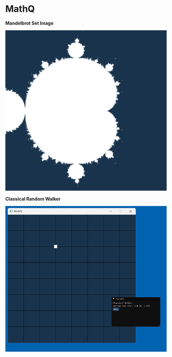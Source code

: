 # MathQ
**Mandelbrot Set Image**

![image alt](https://github.com/SurajChalekar/MathQ/blob/master/img/Screenshot.png?raw=true)

**Classical Random Walker**

![image alt](https://github.com/SurajChalekar/MathQ/blob/master/img/Screenshot%202025-06-26%20181531.png?raw=true)
